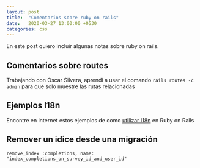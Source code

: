```yaml
---
layout: post
title:  "Comentarios sobre ruby on rails"
date:   2020-03-27 13:00:00 +0530
categories: css
---
```


En este post quiero incluir algunas notas sobre ruby on rails.

## Comentarios sobre routes

Trabajando con Oscar Silvera, aprendí a usar el comando ```rails routes -c admin``` para que solo muestre las rutas relacionadas

## Ejemplos I18n

Encontre en internet estos ejemplos de como [utilizar I18n][i18n] en Ruby on Rails 

## Remover un idice desde una migración

```
remove_index :completions, name: "index_completions_on_survey_id_and_user_id"
```

[i18n]: https://kapeli.com/cheat_sheets/Rails_i18n.docset/Contents/Resources/Documents/index
